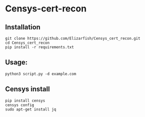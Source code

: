 # Censys-cert-recon
## Installation

```
git clone https://github.com/Elizarfish/Censys_cert_recon.git
cd Censys_cert_recon
pip install -r requirements.txt
```

## Usage:

`python3 script.py -d example.com`

## Censys install
```
pip install censys
censys config
sudo apt-get install jq
```
